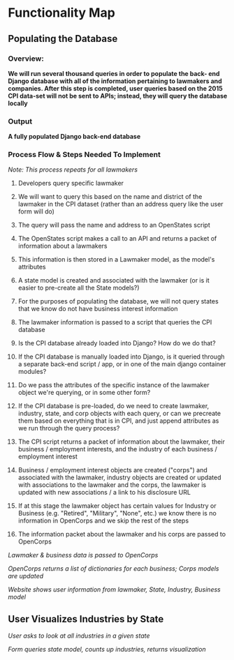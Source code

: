 # Functionality Map

## Populating the Database

### Overview:
**We will run several thousand queries in order to populate the back-
end Django database with all of the information pertaining to lawmakers and companies.
After this step is completed, user queries based on the 2015 CPI data-set will not
be sent to APIs; instead, they will query the database locally**

### Output

**A fully populated Django back-end database**

### Process Flow & Steps Needed To Implement

*Note: This process repeats for all lawmakers*

1. Developers query specific lawmaker
  1. We will want to query this based on the name and district of the lawmaker in the CPI
dataset (rather than an address query like the user form will do)
  2. The query will pass the name and address to an OpenStates script

2. The OpenStates script makes a call to an API and returns a packet of information about a lawmakers
  1. This information is then stored in a Lawmaker model, as the model's attributes
  2. A state model is created and associated with the lawmaker (or is it easier to pre-create all the State models?)
  3. For the purposes of populating the database, we will not query states that we know do not have business interest information

3. The lawmaker information is passed to a script that queries the CPI database
  1. Is the CPI database already loaded into Django? How do we do that?
  2. If the CPI database is manually loaded into Django, is it queried through a separate back-end script / app, or in one of the main django container modules?
  3. Do we pass the attributes of the specific instance of the lawmaker object we're querying, or in some other form?
  4. If the CPI database is pre-loaded, do we need to create lawmaker, industry, state, and corp objects with each query, or can we precreate them based on everything that is in CPI, and just append attributes as we run through the query process?

4. The CPI script returns a packet of information about the lawmaker, their business / employment interests, and the industry of each business / employment interest
  1. Business / employment interest objects are created ("corps") and associated with the lawmaker, industry objects are created or updated with associations to the lawmaker and the corps, the lawmaker is updated with new associations / a link to his disclosure URL

5. If at this stage the lawmaker object has certain values for Industry or Business (e.g. "Retired", "Military", "None", etc.) we know there is no information in OpenCorps and we skip the rest of the steps

6. The information packet about the lawmaker and his corps are passed to OpenCorps

*Lawmaker & business data is passed to OpenCorps*

*OpenCorps returns a list of dictionaries for each business; Corps models are updated*

*Website shows user information from lawmaker, State, Industry, Business model*

## User Visualizes Industries by State

*User asks to look at all industries in a given state*

*Form queries state model, counts up industries, returns visualization*
